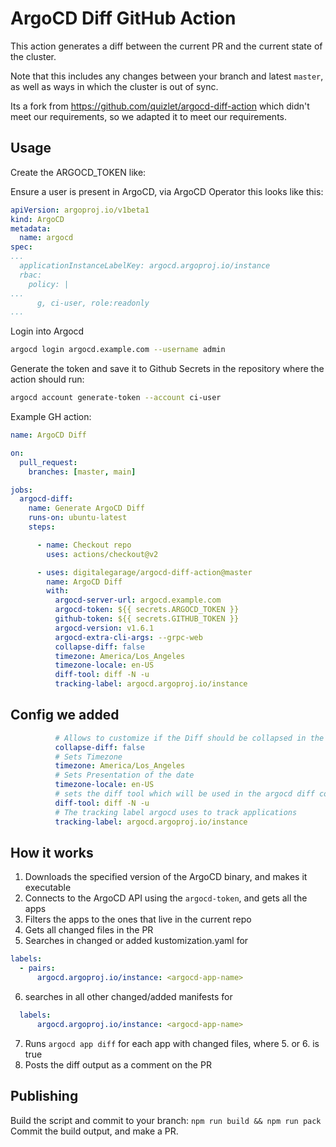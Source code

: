 # ArgoCD Diff GitHub Action

This action generates a diff between the current PR and the current state of the cluster.

Note that this includes any changes between your branch and latest `master`, as well as ways in which the cluster is out of sync. 

Its a fork from https://github.com/quizlet/argocd-diff-action which didn't meet our requirements, so we adapted it to meet our requirements.

## Usage

Create the ARGOCD_TOKEN like:

Ensure a user is present in ArgoCD, via ArgoCD Operator this looks like this:

```yaml
apiVersion: argoproj.io/v1beta1
kind: ArgoCD
metadata:
  name: argocd
spec:
...
  applicationInstanceLabelKey: argocd.argoproj.io/instance
  rbac:
    policy: |
...
      g, ci-user, role:readonly
...
```

Login into Argocd

```bash
argocd login argocd.example.com --username admin
```

Generate the token and save it to Github Secrets in the repository where the action should run:

```bash
argocd account generate-token --account ci-user
```

Example GH action:
```yaml
name: ArgoCD Diff

on:
  pull_request:
    branches: [master, main]

jobs:
  argocd-diff:
    name: Generate ArgoCD Diff
    runs-on: ubuntu-latest
    steps:

      - name: Checkout repo
        uses: actions/checkout@v2

      - uses: digitalegarage/argocd-diff-action@master
        name: ArgoCD Diff
        with:
          argocd-server-url: argocd.example.com
          argocd-token: ${{ secrets.ARGOCD_TOKEN }}
          github-token: ${{ secrets.GITHUB_TOKEN }}
          argocd-version: v1.6.1
          argocd-extra-cli-args: --grpc-web
          collapse-diff: false
          timezone: America/Los_Angeles
          timezone-locale: en-US
          diff-tool: diff -N -u
          tracking-label: argocd.argoproj.io/instance

```

## Config we added

```yaml
          # Allows to customize if the Diff should be collapsed in the github comment
          collapse-diff: false
          # Sets Timezone
          timezone: America/Los_Angeles
          # Sets Presentation of the date
          timezone-locale: en-US
          # sets the diff tool which will be used in the argocd diff command
          diff-tool: diff -N -u
          # The tracking label argocd uses to track applications
          tracking-label: argocd.argoproj.io/instance
```
## How it works

1. Downloads the specified version of the ArgoCD binary, and makes it executable
2. Connects to the ArgoCD API using the `argocd-token`, and gets all the apps
3. Filters the apps to the ones that live in the current repo
4. Gets all changed files in the PR
5. Searches in changed or added kustomization.yaml for 
```yaml
labels:
  - pairs:
      argocd.argoproj.io/instance: <argocd-app-name>
```
6. searches in all other changed/added manifests for
```yaml
  labels:
      argocd.argoproj.io/instance: <argocd-app-name>
```
7. Runs `argocd app diff` for each app with changed files, where 5. or 6. is true
8. Posts the diff output as a comment on the PR

## Publishing

Build the script and commit to your branch:
`npm run build && npm run pack`
Commit the build output, and make a PR.
